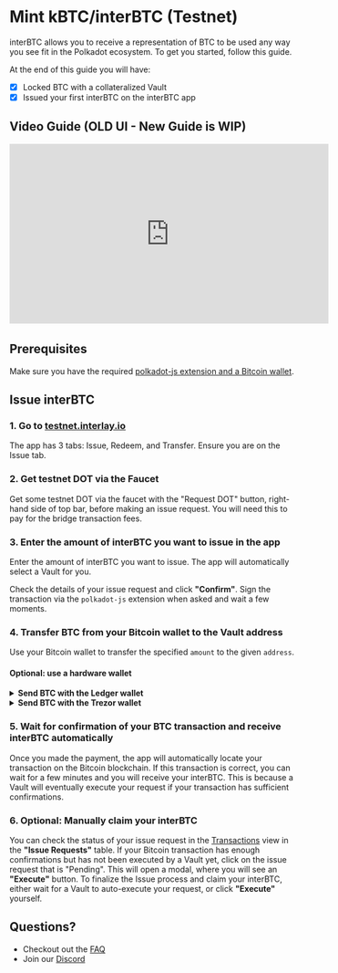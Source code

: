 # Mint kBTC/interBTC (Testnet)

interBTC allows you to receive a representation of BTC to be used any way you see fit in the Polkadot ecosystem.
To get you started, follow this guide.

At the end of this guide you will have:

- [x] Locked BTC with a collateralized Vault
- [x] Issued your first interBTC on the interBTC app

## Video Guide (OLD UI - New Guide is WIP)

<iframe width="560" height="315" src="https://www.youtube.com/embed/hMZTj6ctGQE" frameborder="0" allow="accelerometer; autoplay; clipboard-write; encrypted-media; gyroscope; picture-in-picture" allowfullscreen></iframe>

## Prerequisites

Make sure you have the required [polkadot-js extension and a Bitcoin wallet](guides/wallets-explorers.md).

## Issue interBTC

### 1. Go to [ testnet.interlay.io](https://testnet.interlay.io)

The app has 3 tabs: Issue, Redeem, and Transfer. Ensure you are on the Issue tab.

### 2. Get testnet DOT via the Faucet

Get some testnet DOT via the faucet with the "Request DOT" button, right-hand side of top bar, before making an issue request. You will need this to pay for the bridge transaction fees.

### 3. Enter the amount of interBTC you want to issue in the app

Enter the amount of interBTC you want to issue. The app will automatically select a Vault for you.

Check the details of your issue request and click **"Confirm"**. Sign the transaction via the `polkadot-js` extension when asked and wait a few moments.

### 4. Transfer BTC from your Bitcoin wallet to the Vault address

Use your Bitcoin wallet to transfer the specified `amount` to the given `address`.

#### Optional: use a hardware wallet

<details>
<summary>
<b>Send BTC with the Ledger wallet</b>

</summary>

To configure [Ledger Live](https://www.ledger.com/ledger-live) to work with Bitcoin testnet, go to `Setting` > `Experimental features` and enable `Developer mode`. Using the `Manager`, install the `Bitcoin testnet` app onto your device.

Enter the recipient address or scan the QR code. ([Support](https://support.ledger.com/hc/en-us/articles/360019123593-Send-crypto-assets))

![Enter Recipient](../_assets/img/ledger/1-recipient.png)

Enter the amount - this may be auto-completed.

![Enter Amount](../_assets/img/ledger/2-amount.png)

Review the summary and click **"Continue"**.

![Summary](../_assets/img/ledger/3-summary.png)

Confirm the recipient address, amount and fees on the device.

![Confirm](../_assets/img/ledger/4-device-2.png)

The receipt will show the transaction ID, click **"View in explorer"** to check whether your transaction is included in the Bitcoin network.

![Receipt](../_assets/img/ledger/5-receipt.png)

</details>

<details>
<summary>
<b>Send BTC with the Trezor wallet</b>
</summary>

To configure the [Trezor Wallet](https://wallet.trezor.io/#/) to work with Bitcoin testnet, go to the `Wallet Settings` and set `Backend Server URL` to `https://tbtc2.trezor.io`.

For up-to-date details please checkout the [Trezor Wiki](https://wiki.trezor.io/Bitcoin_testnet).

![Configuration](../_assets/img/trezor/1-configuration.png)

Enter the recipient address and amount manually or scan the QR code. ([User Manual](https://wiki.trezor.io/User_manual:Making_payments#Enter_the_destination_address_and_the_amount))

![Enter Recipient & Amount](../_assets/img/trezor/2-send-testnet.png)

Confirm the recipient address, amount and fees on the device.

![Confirm](../_assets/img/trezor/3-confirm-device.png)

The payment will appear in the `Transactions` tab as unconfirmed. Once this is included in the Bitcoin network the status should update.
If configured, you may also check the status of the transaction in a block explorer.

![Receipt](../_assets/img/trezor/4-transactions.png)

</details>

### 5. Wait for confirmation of your BTC transaction and receive interBTC automatically

Once you made the payment, the app will automatically locate your transaction on the Bitcoin blockchain. If this transaction is correct, you can wait for a few minutes and you will receive your interBTC. This is because a Vault will eventually execute your request if your transaction has sufficient confirmations.

### 6. Optional: Manually claim your interBTC

You can check the status of your issue request in the [Transactions](https://testnet.interlay.io/transactions) view in the **"Issue Requests"** table. If your Bitcoin transaction has enough confirmations but has not been executed by a Vault yet, click on the issue request that is "Pending". This will open a modal, where you will see an **"Execute"** button. To finalize the Issue process and claim your interBTC, either wait for a Vault to auto-execute your request, or click **"Execute"** yourself.

## Questions?

- Checkout out the [FAQ](https://www.notion.so/interlay/Interlay-FAQ-5e3019b1cfd94f6693dc186e9640e607#277286bac5224dbbab565af4fe1ec5d5)
- Join our [Discord](https://discord.com/invite/KgCYK3MKSf)
